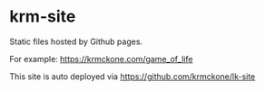 # krm-site

Static files hosted by Github pages.

For example: https://krmckone.com/game_of_life

This site is auto deployed via https://github.com/krmckone/lk-site
